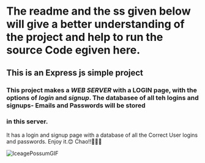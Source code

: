 # The readme and the ss given below will give a better understanding of the project and help to run the source Code egiven here.
## This is an Express js simple project
### This project makes a *WEB SERVER* with a LOGIN page, with the options of *login* and *signup*. The databasee of all teh logins and signups- Emails and Passwords will be stored
### in this server.

It has a login and signup page with a database of all the Correct User logins and passwords.
Enjoy it.😊
Chao!!👷‍♂️🫡

![IceagePossumGIF](https://github.com/Ukashashere/Login_signup_Ukasha/assets/116743795/1dc10ab2-6ea2-4d88-acc0-6d60cb2ce4df)
